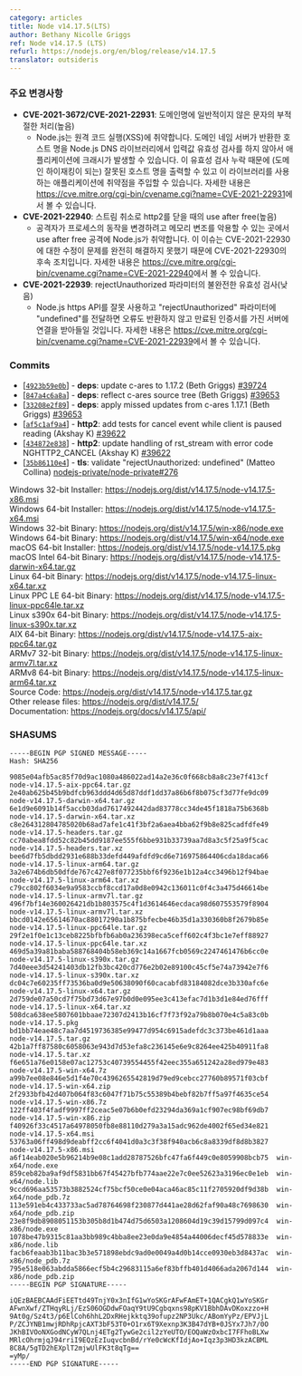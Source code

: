 ```yaml
---
category: articles
title: Node v14.17.5(LTS)
author: Bethany Nicolle Griggs
ref: Node v14.17.5 (LTS)
refurl: https://nodejs.org/en/blog/release/v14.17.5
translator: outsideris
---
```


<!--
### Notable Changes

* **CVE-2021-3672/CVE-2021-22931**: Improper handling of untypical characters in domain names (High)
  * Node.js was vulnerable to Remote Code Execution, XSS, application crashes due to missing input validation of hostnames returned by Domain Name Servers in the Node.js DNS library which can lead to the output of wrong hostnames (leading to Domain Hijacking) and injection vulnerabilities in applications using the library. You can read more about it at https://nvd.nist.gov/vuln/detail/CVE-2021-22931.
* **CVE-2021-22930**: Use after free on close http2 on stream canceling (High)
  * Node.js was vulnerable to a use after free attack where an attacker might be able to exploit memory corruption to change process behavior. This release includes a follow-up fix for CVE-2021-22930 as the issue was not completely resolved by the previous fix. You can read more about it at https://cve.mitre.org/cgi-bin/cvename.cgi?name=CVE-2021-22930.
* **CVE-2021-22939**: Incomplete validation of rejectUnauthorized parameter (Low)
  * If the Node.js HTTPS API was used incorrectly and "undefined" was in passed for the "rejectUnauthorized" parameter, no error was returned and connections to servers with an expired certificate would have been accepted. You can read more about it at https://nvd.nist.gov/vuln/detail/CVE-2021-22939.
-->

### 주요 변경사항

* **CVE-2021-3672/CVE-2021-22931**: 도메인명에 일반적이지 않은 문자의 부적절한 처리(높음)
  * Node.js는 원격 코드 실행(XSS)에 취약합니다. 도메인 네임 서버가 반환한 호스트 명을
    Node.js DNS 라이브러리에서 입력값 유효성 검사를 하지 않아서 애플리케이션에 크래시가 발생할 수 있습니다.
    이 유효성 검사 누락 때문에 (도메인 하이재킹이 되는) 잘못된 호스트 명을 출력할 수 있고
    이 라이브러리를 사용하는 애플리케이션에 취약점을 주입할 수 있습니다. 자세한 내용은
    <https://cve.mitre.org/cgi-bin/cvename.cgi?name=CVE-2021-22931>에서 볼 수 있습니다.
* **CVE-2021-22940**: 스트림 취소로 http2를 닫을 때의 use after free(높음)
  * 공격자가 프로세스의 동작을 변경하려고 메모리 변조를 악용할 수 있는 곳에서 use after free 공격에
    Node.js가 취약합니다. 이 이슈는 CVE-2021-22930에 대한 수정이 문제를 완전히 해결하지 못했기 때문에
    CVE-2021-22930의 후속 조치입니다. 자세한 내용은
    <https://cve.mitre.org/cgi-bin/cvename.cgi?name=CVE-2021-22940>에서 볼 수 있습니다.
* **CVE-2021-22939**: rejectUnauthorized 파라미터의 불완전한 유효성 검사(낮음)
  * Node.js https API를 잘못 사용하고 "rejectUnauthorized" 파라미터에 "undefined"를 전달하면
    오류도 반환하지 않고 만료된 인증서를 가진 서버에 연결을 받아들일 것입니다. 자세한 내용은
    <https://cve.mitre.org/cgi-bin/cvename.cgi?name=CVE-2021-22939>에서 볼 수 있습니다.

### Commits

* [[`4923b59e0b`](https://github.com/nodejs/node/commit/4923b59e0b)] - **deps**: update c-ares to 1.17.2 (Beth Griggs) [#39724](https://github.com/nodejs/node/pull/39724)
* [[`847a4c6a8a`](https://github.com/nodejs/node/commit/847a4c6a8a)] - **deps**: reflect c-ares source tree (Beth Griggs) [#39653](https://github.com/nodejs/node/pull/39653)
* [[`33208e2f89`](https://github.com/nodejs/node/commit/33208e2f89)] - **deps**: apply missed updates from c-ares 1.17.1 (Beth Griggs) [#39653](https://github.com/nodejs/node/pull/39653)
* [[`af5c1af9a4`](https://github.com/nodejs/node/commit/af5c1af9a4)] - **http2**: add tests for cancel event while client is paused reading (Akshay K) [#39622](https://github.com/nodejs/node/pull/39622)
* [[`434872e838`](https://github.com/nodejs/node/commit/434872e838)] - **http2**: update handling of rst\_stream with error code NGHTTP2\_CANCEL (Akshay K) [#39622](https://github.com/nodejs/node/pull/39622)
* [[`35b86110e4`](https://github.com/nodejs/node/commit/35b86110e4)] - **tls**: validate "rejectUnauthorized: undefined" (Matteo Collina) [nodejs-private/node-private#276](https://github.com/nodejs-private/node-private/pull/276)

Windows 32-bit Installer: https://nodejs.org/dist/v14.17.5/node-v14.17.5-x86.msi<br>
Windows 64-bit Installer: https://nodejs.org/dist/v14.17.5/node-v14.17.5-x64.msi<br>
Windows 32-bit Binary: https://nodejs.org/dist/v14.17.5/win-x86/node.exe<br>
Windows 64-bit Binary: https://nodejs.org/dist/v14.17.5/win-x64/node.exe<br>
macOS 64-bit Installer: https://nodejs.org/dist/v14.17.5/node-v14.17.5.pkg<br>
macOS Intel 64-bit Binary: https://nodejs.org/dist/v14.17.5/node-v14.17.5-darwin-x64.tar.gz<br>
Linux 64-bit Binary: https://nodejs.org/dist/v14.17.5/node-v14.17.5-linux-x64.tar.xz<br>
Linux PPC LE 64-bit Binary: https://nodejs.org/dist/v14.17.5/node-v14.17.5-linux-ppc64le.tar.xz<br>
Linux s390x 64-bit Binary: https://nodejs.org/dist/v14.17.5/node-v14.17.5-linux-s390x.tar.xz<br>
AIX 64-bit Binary: https://nodejs.org/dist/v14.17.5/node-v14.17.5-aix-ppc64.tar.gz<br>
ARMv7 32-bit Binary: https://nodejs.org/dist/v14.17.5/node-v14.17.5-linux-armv7l.tar.xz<br>
ARMv8 64-bit Binary: https://nodejs.org/dist/v14.17.5/node-v14.17.5-linux-arm64.tar.xz<br>
Source Code: https://nodejs.org/dist/v14.17.5/node-v14.17.5.tar.gz<br>
Other release files: https://nodejs.org/dist/v14.17.5/<br>
Documentation: https://nodejs.org/docs/v14.17.5/api/

### SHASUMS

```
-----BEGIN PGP SIGNED MESSAGE-----
Hash: SHA256

9085e04afb5ac85f70d9ac1080a486022ad14a2e36c0f668cb8a8c23e7f413cf  node-v14.17.5-aix-ppc64.tar.gz
2e40ab625b45b9bdfcb963ddd4d65d87ddf1dd37a86b6f8b075cf3d77fe9dc09  node-v14.17.5-darwin-x64.tar.gz
6e1d9e6091b14f5accb03dad7617492442dad83778cc34de45f1818a75b6368b  node-v14.17.5-darwin-x64.tar.xz
c8e264312804785020b68ad7afe1c41f3bf2a6aea4bba62f9b8e825cadfdfe49  node-v14.17.5-headers.tar.gz
cc70abea8fdd52c82b45dd9187ee555f6bbe931b33739aa7d8a3c5f25a9f5cac  node-v14.17.5-headers.tar.xz
bee6d7fb5dbdd2931e688b33defd449afdfd9cd6e716975864406cda18daca66  node-v14.17.5-linux-arm64.tar.gz
3a2e674b6db50dfde767c427e8f077235bbf6f9236e1b12a4cc3496b12f94bae  node-v14.17.5-linux-arm64.tar.xz
c79cc802f6034e9a9583ccbf8ccd17a0d8e0942c136011c0f4c3a475d46614be  node-v14.17.5-linux-armv7l.tar.gz
496f7bf14e360026421db1b803575c4f1d3614646ecdaca98d607553579f8904  node-v14.17.5-linux-armv7l.tar.xz
bbcd0142e65614670ac88017290a1b875bfecbe46b35d1a330360b8f2679b85e  node-v14.17.5-linux-ppc64le.tar.gz
29f2e1f0e1c13ceb8225bfbfb6ab0a236398eca5ceff602c4f3bc1e7eff88927  node-v14.17.5-linux-ppc64le.tar.xz
469d5a39a81baba588768404b58eb369c14a1667fcb0569c2247461476b6cc0e  node-v14.17.5-linux-s390x.tar.gz
7d40eee3d54241403db12fb3bc420cd776e2b02e89100c45cf5e74a73942e7f6  node-v14.17.5-linux-s390x.tar.xz
dc04c7e60235ff73536ba0d9e50638090f60cacabfd83184082dce3b330afc6e  node-v14.17.5-linux-x64.tar.gz
2d759de07a50cd7f75bd73d67e97b0d0e095ee3c413efac7d1b3d1e84ed76fff  node-v14.17.5-linux-x64.tar.xz
508dca638ee5807601bbaae72307d2413b16cf7f73f92a79b8b070e4c5a83c0b  node-v14.17.5.pkg
bd1bb74eae48c7aa7d4519736385e99477d954c6915adefdc3c373be461d1aaa  node-v14.17.5.tar.gz
42b1a7ff87580c6058063e943d7d53efa8c236145e6e9c8264ee425b40911fa8  node-v14.17.5.tar.xz
f6e651a76e0158e07ac12753c40739554455f42eec355a651242a28ed979e483  node-v14.17.5-win-x64.7z
a99b7ee08e846e5d1f4e70c4396265542819d79ed9cebcc27760b89571f03cbf  node-v14.17.5-win-x64.zip
2f2933bfb42d407b064f83c6047f71b75c55389b4bebf82b7ff5a97f4635ce54  node-v14.17.5-win-x86.7z
122ff403f4fadf9997ff2ceac5e07b6b0efd23294da369a1cf907ec98bf69db7  node-v14.17.5-win-x86.zip
f40926f33c4517a64978050fb8e88110d279a3a15adc962de4002f65ed34e821  node-v14.17.5-x64.msi
53763a06ff498d9deabff2cc6f4041d0a3c3f38f940acb6c8a8339df8d8b3827  node-v14.17.5-x86.msi
a6f14eab020e5b96214b9e08c1add28787526bfc47fa6f449c0e8059908bcb75  win-x64/node.exe
859ceb82ba9af9df5831bb67f45427bfb774aae22e7c0ee52623a3196ec0e1eb  win-x64/node.lib
9ccd696aa53573b3882524cf75bcf50ce0e04aca46ac85c11f2705920df9d38b  win-x64/node_pdb.7z
113e591eb4c433733ac5ad78764698f230877d441ae28d62faf90a48c7698630  win-x64/node_pdb.zip
23e8f9db8908051153b305b8d1b474d75d6503a1208604d19c39d15799d097c4  win-x86/node.exe
1078be47b9315c81aa3bb989c4bba8ee23e0da9e4854a44006decf45d578833e  win-x86/node.lib
facb6feaab3b11bac3b3e571898ebdc9ad0e0049a4d0b14cce0930eb3d8437ac  win-x86/node_pdb.7z
795e518e063abdda5866ecf5b4c29683115a6ef83bffb401d4066ada2067d144  win-x86/node_pdb.zip
-----BEGIN PGP SIGNATURE-----

iQEzBAEBCAAdFiEETtd49TnjY0x3nIfG1wYoSKGrAFwFAmET+1QACgkQ1wYoSKGr
AFwnXwf/ZTHqyRLj/EzS06OGDdwFOaqY9tU9Cgbqxns98pKV1BbhDAvDKoxzzo+H
9At0g/Sz4t3/p6ElCoh6hhL2DxRHejkktq39ofupz2NP3Ukc/ABomYyPz/EPVJjL
P/ZCJYNB1mwjRDhRpjcAXT3bF53T0+O1rx6T9Xexnp3K3B47dYB+0JSYx7Jh7/0O
JKhBIVOoNXGodNCyW7QLnj4ETg2TywGe2cil2zYeUTO/EOQaWzOxbcI7FFhoBLXw
MRlcOhrmjqJ94rriI9EQzEzIuqvcbnBd/rYe0cWcKfIdjAo+Iqz3p3HD3kzACBML
8C8A/5gTD2hEXplT2mjwUlFK3t8qTg==
=yMp/
-----END PGP SIGNATURE-----

```
